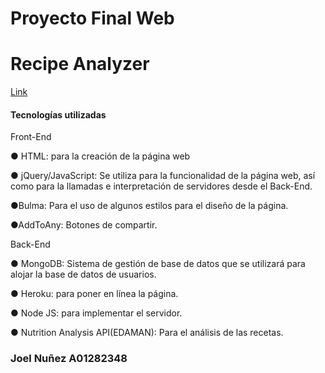 <h1> Proyecto Final Web </h1>

<h1> Recipe Analyzer</h1>

<a href="https://infinite-hamlet-12691.herokuapp.com/"> Link</a>
<h4> Tecnologías utilizadas </h4> 
<label> Front-End </label>
<p>
 ● HTML: para la creación de la página web
</p>
<p>
 ● jQuery/JavaScript: Se utiliza para la funcionalidad de la página web, así como para la
llamadas e interpretación de servidores desde el Back-End.
</p>
<p>
●Bulma: Para el uso de algunos estilos para el diseño de la página. 
</p>
<p>
●AddToAny: Botones de compartir. 
</p>
<label> Back-End </label>
<p>
● MongoDB: Sistema de gestión de base de datos que se utilizará para alojar la base de datos de usuarios.
</p>
<p>
● Heroku: para poner en línea la página.
</p>
<p>
● Node JS: para implementar el servidor. 
</p>
<p>
● Nutrition Analysis API(EDAMAN): Para el análisis de las recetas.
</p>


<h3>Joel Nuñez A01282348</h3>
